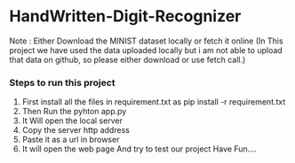 # HandWritten-Digit-Recognizer


Note : Either Download the MINIST dataset locally or fetch it online (In This project we have used the data uploaded locally but i am not able to upload that data on github, so please either download or use fetch call.)



### Steps to run this project
1. First install all the files in requirement.txt as pip install -r requirement.txt
2. Then Run the pyhton app.py
3. It Will open the local server
4. Copy the server http address
5. Paste it as a url in browser
6. It will open the web page And try to test our project Have Fun....
